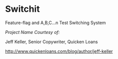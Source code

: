 # Switchit
Feature-flag and A,B,C...n Test Switching System

*Project Name Courtesy of:*

Jeff Keller, Senior Copywriter, Quicken Loans

http://www.quickenloans.com/blog/author/jeff-keller

